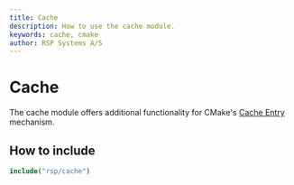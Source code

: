 ```yaml
---
title: Cache
description: How to use the cache module.
keywords: cache, cmake
author: RSP Systems A/S
---
```


# Cache

The cache module offers additional functionality for CMake's [Cache Entry](https://cmake.org/cmake/help/latest/command/set.html#set-cache-entry)
mechanism.

## How to include

```cmake
include("rsp/cache")
```

